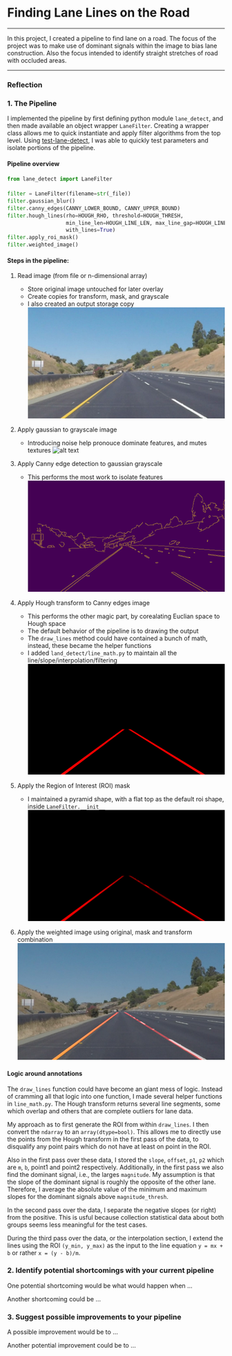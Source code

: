 # **Finding Lane Lines on the Road** 

---

In this project, I created a pipeline to find lane on a road. The focus of the project was to make use of dominant signals within the image to bias lane construction. Also the focus intended to identify straight stretches of road with occluded areas.

[//]: # (Image References)

[image1]: ./examples/grayscale.jpg "grayscale"
[image2]: ./test_images_output/begin_solidYellowCurve2.jpg "begin"
[image3]: ./test_images_output/canny_solidYellowCurve2.jpg "canny"
[image4]: ./test_images_output/hough_solidYellowCurve2.jpg "hough"
[image5]: ./test_images_output/roi_solidYellowCurve2.jpg "roi"
[image6]: ./test_images_output/end_solidYellowCurve2.jpg "end"

---

### Reflection

### 1. The Pipeline

I implemented the pipeline by first defining python module `lane_detect`, and then made available an object wrapper `LaneFilter`. Creating a wrapper class allows me to quick instantiate and apply filter algorithms from the top level. Using [test-lane-detect](https://github.com/hhony/CarND-LaneLines-P1/blob/master/test-lane-detect), I was able to quickly test parameters and isolate portions of the pipeline.

#### Pipeline overview

```python
from lane_detect import LaneFilter

filter = LaneFilter(filename=str(_file))
filter.gaussian_blur()
filter.canny_edges(CANNY_LOWER_BOUND, CANNY_UPPER_BOUND)
filter.hough_lines(rho=HOUGH_RHO, threshold=HOUGH_THRESH,
                   min_line_len=HOUGH_LINE_LEN, max_line_gap=HOUGH_LINE_GAP,
                   with_lines=True)
filter.apply_roi_mask()
filter.weighted_image()
```

#### Steps in the pipeline:

1) Read image (from file or n-dimensional array)
    * Store original image untouched for later overlay
    * Create copies for transform, mask, and grayscale
    * I also created an output storage copy
![alt text][image2]
    
2) Apply gaussian to grayscale image
    * Introducing noise help pronouce dominate features, and mutes textures
![alt text][image1]

3) Apply Canny edge detection to gaussian grayscale
    * This performs the most work to isolate features
![alt text][image3]

4) Apply Hough transform to Canny edges image
    * This performs the other magic part, by corealating Euclian space to Hough space
    * The default behavior of the pipeline is to drawing the output
    * The `draw_lines` method could have contained a bunch of math, instead, these became the helper functions
    * I added `land_detect/line_math.py` to maintain all the line/slope/interpolation/filtering
![alt text][image4]

5) Apply the Region of Interest (ROI) mask
    * I maintained a pyramid shape, with a flat top as the default roi shape, inside `LaneFilter.__init__`
![alt text][image5]

6) Apply the weighted image using original, mask and transform combination
![alt text][image6]

#### Logic around annotations

The `draw_lines` function could have become an giant mess of logic. Instead of cramming all that logic into one function, I made several helper functions in `line_math.py`. The Hough transform returns several line segments, some which overlap and others that are complete outliers for lane data.

My approach as to first generate the ROI from within `draw_lines`. I then convert the `ndarray` to an `array(dtype=bool)`. This allows me to directly use the points from the Hough transform in the first pass of the data, to disqualify any point pairs which do not have at least on point in the ROI.

Also in the first pass over these data, I stored the `slope`, `offset`, `p1`, `p2` which are `m`, `b`, point1 and point2 respectively. Additionally, in the first pass we also find the dominant signal, i.e., the larges `magnitude`. My assumption is that the slope of the dominant signal is roughly the opposite of the other lane. Therefore, I average the absolute value of the minimum and maximum slopes for the dominant signals above `magnitude_thresh`.

In the second pass over the data, I separate the negative slopes (or right) from the positive. This is usful because collection statistical data about both groups seems less meaningful for the test cases.

During the third pass over the data, or the interpolation section, I extend the lines using the ROI `(y_min, y_max)` as the input to the line equation `y = mx + b` or rather `x = (y - b)/m`. 


### 2. Identify potential shortcomings with your current pipeline


One potential shortcoming would be what would happen when ... 

Another shortcoming could be ...


### 3. Suggest possible improvements to your pipeline

A possible improvement would be to ...

Another potential improvement could be to ...
